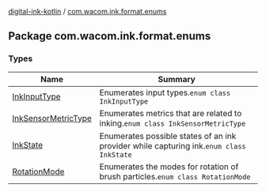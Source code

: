 [digital-ink-kotlin](../index.md) / [com.wacom.ink.format.enums](./index.md)

## Package com.wacom.ink.format.enums

### Types

| Name | Summary |
|---|---|
| [InkInputType](-ink-input-type/index.md) | Enumerates input types.`enum class InkInputType` |
| [InkSensorMetricType](-ink-sensor-metric-type/index.md) | Enumerates metrics that are related to inking.`enum class InkSensorMetricType` |
| [InkState](-ink-state/index.md) | Enumerates possible states of an ink provider while capturing ink.`enum class InkState` |
| [RotationMode](-rotation-mode/index.md) | Enumerates the modes for rotation of brush particles.`enum class RotationMode` |
